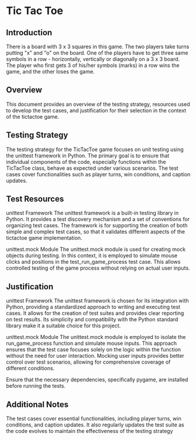 # Tic Tac Toe

## Introduction

 There is a board with 3 x 3 squares in this game. The two players take turns putting "x" and "o" on the board. One of the players have to get three same symbols in a row - horizontally, vertically or diagonally on a 3 x 3 board. The player who first gets 3 of his/her symbols (marks) in a row wins the game, and the other loses the game.  

## Overview
  
This document provides an overview of the testing strategy, resources used to develop the test cases, and justification for their selection in the context of the tictactoe game.

## Testing Strategy

The testing strategy for the TicTacToe game focuses on unit testing using the unittest framework in Python. The primary goal is to ensure that individual components of the code, especially functions within the TicTacToe class, behave as expected under various scenarios. The test cases cover functionalities such as player turns, win conditions, and caption updates.

## Test Resources

unittest Framework
The unittest framework is a built-in testing library in Python. It provides a test discovery mechanism and a set of conventions for organizing test cases. The framework is for supporting the creation of both simple and complex test cases, so that it validates different aspects of the tictactoe game implementation.

unittest.mock Module
The unittest.mock module is used for creating mock objects during testing. In this context, it is employed to simulate mouse clicks and positions in the test_run_game_process test case. This allows controlled testing of the game process without relying on actual user inputs.

## Justification

unittest Framework
The unittest framework is chosen for its integration with Python, providing a standardized approach to writing and executing test cases. It allows for the creation of test suites and provides clear reporting on test results. Its simplicity and compatibility with the Python standard library make it a suitable choice for this project.

unittest.mock Module
The unittest.mock module is employed to isolate the run_game_process function and simulate mouse inputs. This approach ensures that the test case focuses solely on the logic within the function without the need for user interaction. Mocking user inputs provides better control over test scenarios, allowing for comprehensive coverage of different conditions.

Ensure that the necessary dependencies, specifically pygame, are installed before running the tests.

## Additional Notes

The test cases cover essential functionalities, including player turns, win conditions, and caption updates. It also regularly updates the test suite as the code evolves to maintain the effectiveness of the testing strategy

